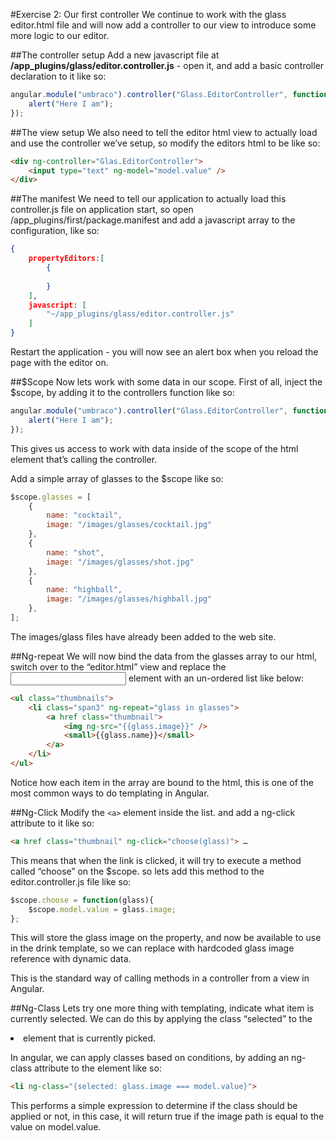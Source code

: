 #Exercise 2: Our first controller
We continue to work with the glass editor.html file and will now add a controller to our view to introduce some more logic to our editor. 

##The controller setup
Add a new javascript file at __/app_plugins/glass/editor.controller.js__ - open it, and add a basic controller declaration to it like so: 

```javascript
angular.module("umbraco").controller("Glass.EditorController", function(){
    alert("Here I am");
});
````

##The view setup
We also need to tell the editor html view to actually load and use the controller we’ve setup, so modify the editors html to be like so: 

```html
<div ng-controller="Glas.EditorController">
    <input type="text" ng-model="model.value" />
</div>
```

##The manifest
We need to tell our application to actually load this controller.js file on application start, so open /app_plugins/first/package.manifest and add a javascript array to the configuration, like so: 

```json
{
    propertyEditors:[
        {
        
        }
    ],
    javascript: [
        "~/app_plugins/glass/editor.controller.js"
    ]
}
```

Restart the application - you will now see an alert box when you reload the page with the editor on. 

##$Scope
Now lets work with some data in our scope. First of all, inject the $scope, by adding it to the controllers function like so:

```javascript
angular.module("umbraco").controller("Glass.EditorController", function($scope){
    alert("Here I am");
});
```

This gives us access to work with data inside of the scope of the html element that’s calling the controller. 

Add a simple array of glasses to the $scope like so: 

```javascript
$scope.glasses = [
    {
        name: "cocktail",
        image: "/images/glasses/cocktail.jpg"
    },
    {
        name: "shot",
        image: "/images/glasses/shot.jpg"
    },
    {
        name: "highball",
        image: "/images/glasses/highball.jpg"
    },
];
````

The images/glass files have already been added to the web site.

##Ng-repeat
We will now bind the data from the glasses array to our html, switch over to the “editor.html” view and replace the <input /> element with an un-ordered list like below:

```html
<ul class="thumbnails">
    <li class="span3" ng-repeat="glass in glasses">
        <a href class="thumbnail">
            <img ng-src="{{glass.image}}" />
            <small>{{glass.name}}</small>
        </a>    
    </li>
</ul>
```

Notice how each item in the array are bound to the html, this is one of the most common ways to do templating in Angular.

##Ng-Click
Modify the `<a>` element inside the list. and add a ng-click attribute to it like so: 

```html
<a href class="thumbnail" ng-click="choose(glass)"> …
```

This means that when the link is clicked, it will try to execute a method called “choose” on the $scope. so lets add this method to the editor.controller.js file like so:

```javascript
$scope.choose = function(glass){
    $scope.model.value = glass.image;   
};
````

This will store the glass image on the property, and now be available to use in the drink template, so we can replace with hardcoded glass image reference with dynamic data.

This is the standard way of calling methods in a controller from a view in Angular.

##Ng-Class
Lets try one more thing with templating, indicate what item is currently selected. We can do this by applying the class “selected” to the <li> element that is currently picked.

In angular, we can apply classes based on conditions, by adding an ng-class attribute to the element like so:

```html
<li ng-class="{selected: glass.image === model.value}"> 
````

This performs a simple expression to determine if the class should be applied or not, in this case, it will return true if the image path is equal to the value on model.value.

